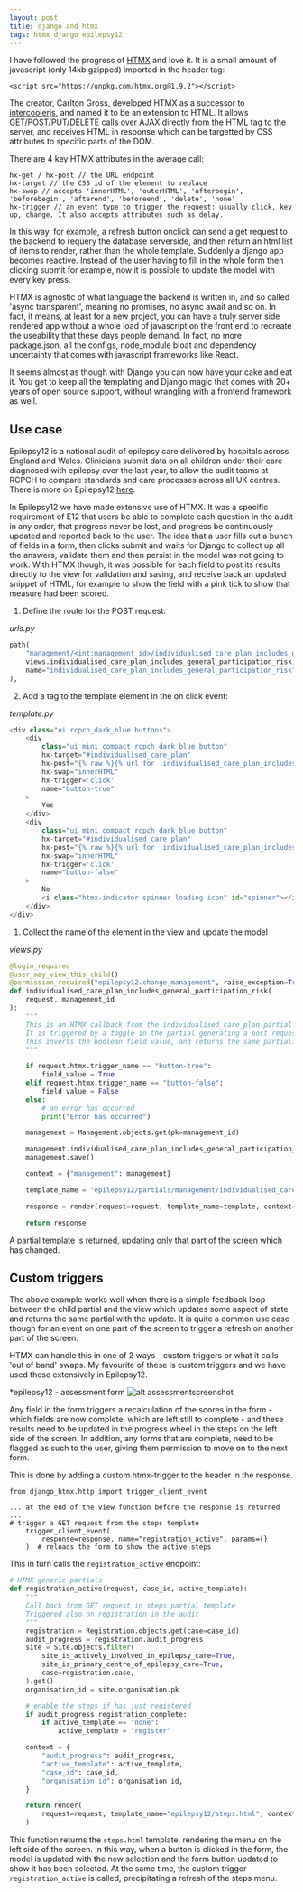 ```yaml
---
layout: post
title: django and htmx
tags: htmx django epilepsy12
---
```

I have followed the progress of [HTMX](https://htmx.org) and love it. It is a small amount of javascript (only 14kb gzipped) imported in the header tag:

    <script src="https://unpkg.com/htmx.org@1.9.2"></script>

The creator, Carlton Gross, developed HTMX as a successor to [intercoolerjs](http://intercoolerjs.org/), and named it to be an extension to HTML. It allows GET/POST/PUT/DELETE calls over AJAX directly from the HTML tag to the server, and receives HTML in response which can be targetted by CSS attributes to specific parts of the DOM.

There are 4 key HTMX attributes in the average call:

    hx-get / hx-post // the URL endpoint
    hx-target // the CSS id of the element to replace
    hx-swap // accepts 'innerHTML', 'outerHTML', 'afterbegin', 'beforebegin', 'afterend', 'beforeend', 'delete', 'none'
    hx-trigger // an event type to trigger the request: usually click, key up, change. It also accepts attributes such as delay.

In this way, for example, a refresh button onclick can send a get request to the backend to requery the database serverside, and then return an html list of items to render, rather than the whole template. Suddenly a django app becomes reactive. Instead of the user having to fill in the whole form then clicking submit for example, now it is possible to update the model with every key press.

HTMX is agnostic of what language the backend is written in, and so called 'async transparent', meaning no promises, no async await and so on. In fact, it means, at least for a new project, you can have a truly server side rendered app without a whole load of javascript on the front end to recreate the useability that these days people demand. In fact, no more package.json, all the configs, node_module bloat and dependency uncertainty that comes with javascript frameworks like React.

It seems almost as though with Django you can now have your cake and eat it. You get to keep all the templating and Django magic that comes with 20+ years of open source support, without wrangling with a frontend framework as well.

## Use case

Epilepsy12 is a national audit of epilepsy care delivered by hospitals across England and Wales. Clinicians submit data on all children under their care diagnosed with epilepsy over the last year, to allow the audit teams at RCPCH to compare standards and care processes across all UK centres. There is more on Epilepsy12 [here](../_journey/epilepsy12.md).

In Epilepsy12 we have made extensive use of HTMX. It was a specific requirement of E12 that users be able to complete each question in the audit in any order, that progress never be lost, and progress be continuously updated and reported back to the user. The idea that a user fills out a bunch of fields in a form, then clicks submit and waits for Django to collect up all the answers, validate them and then persist in the model was not going to work. With HTMX though, it was possible for each field to post its results directly to the view for validation and saving, and receive back an updated snippet of HTML, for example to show the field with a pink tick to show that measure had been scored.

1. Define the route for the POST request:

*urls.py*
```python
path(
    "management/<int:management_id>/individualised_care_plan_includes_general_participation_risk",
    views.individualised_care_plan_includes_general_participation_risk,
    name="individualised_care_plan_includes_general_participation_risk",
),
```

2. Add a tag to the template element in the on click event:

*template.py*
```python
<div class="ui rcpch_dark_blue buttons">
    <div
        class="ui mini compact rcpch_dark_blue button"
        hx-target="#individualised_care_plan"
        hx-post="{% raw %}{% url for 'individualised_care_plan_includes_general_participation_risk' %}{% endraw %}"
        hx-swap="innerHTML"
        hx-trigger='click'
        name="button-true"
    >
        Yes
    </div>
    <div
        class="ui mini compact rcpch_dark_blue button"
        hx-target="#individualised_care_plan"
        hx-post="{% raw %}{% url for 'individualised_care_plan_includes_general_participation_risk' %}{% endraw %}"
        hx-swap="innerHTML"
        hx-trigger='click'
        name="button-false"
    >
        No
        <i class="htmx-indicator spinner loading icon" id="spinner"></i>
    </div>
</div>
```

1. Collect the name of the element in the view and update the model

*views.py*
```python
@login_required
@user_may_view_this_child()
@permission_required("epilepsy12.change_management", raise_exception=True)
def individualised_care_plan_includes_general_participation_risk(
    request, management_id
):
    """
    This is an HTMX callback from the individualised_care_plan partial template
    It is triggered by a toggle in the partial generating a post request
    This inverts the boolean field value, and returns the same partial.
    """

    if request.htmx.trigger_name == "button-true":
        field_value = True
    elif request.htmx.trigger_name == "button-false":
        field_value = False
    else:
        # an error has occurred
        print("Error has occurred")

    management = Management.objects.get(pk=management_id)

    management.individualised_care_plan_includes_general_participation_risk = field_value
    management.save()

    context = {"management": management}

    template_name = "epilepsy12/partials/management/individualised_care_plan.html"

    response = render(request=request, template_name=template, context=context)

    return response

```

A partial template is returned, updating only that part of the screen which has changed. 

## Custom triggers

The above example works well when there is a simple feedback loop between the child partial and the view which updates some aspect of state and returns the same partial with the update. It is quite a common use case though for an event on one part of the screen to trigger a refresh on another part of the screen.

HTMX can handle this in one of 2 ways - custom triggers or what it calls 'out of band' swaps. My favourite of these is custom triggers and we have used these extensively in Epilepsy12.

*epilepsy12 - assessment form
![alt assessmentscreenshot](../../../assets/Screenshot-assessment.png)

Any field in the form triggers a recalculation of the scores in the form - which fields are now complete, which are left still to complete - and these results need to be updated in the progress wheel in the steps on the left side of the screen. In addition, any forms that are complete, need to be flagged as such to the user, giving them permission to move on to the next form.

This is done by adding a custom htmx-trigger to the header in the response.

```
from django_htmx.http import trigger_client_event

... at the end of the view function before the response is returned ...
# trigger a GET request from the steps template
    trigger_client_event(
        response=response, name="registration_active", params={}
    )  # reloads the form to show the active steps
```

This in turn calls the ```registration_active``` endpoint:

```python
# HTMX generic partials
def registration_active(request, case_id, active_template):
    """
    Call back from GET request in steps partial template
    Triggered also on registration in the audit
    """
    registration = Registration.objects.get(case=case_id)
    audit_progress = registration.audit_progress
    site = Site.objects.filter(
        site_is_actively_involved_in_epilepsy_care=True,
        site_is_primary_centre_of_epilepsy_care=True,
        case=registration.case,
    ).get()
    organisation_id = site.organisation.pk

    # enable the steps if has just registered
    if audit_progress.registration_complete:
        if active_template == "none":
            active_template = "register"

    context = {
        "audit_progress": audit_progress,
        "active_template": active_template,
        "case_id": case_id,
        "organisation_id": organisation_id,
    }

    return render(
        request=request, template_name="epilepsy12/steps.html", context=context
    )
```

This function returns the ```steps.html``` template, rendering the menu on the left side of the screen. In this way, when a button is clicked in the form, the model is updated with the new selection and the form button updated to show it has been selected. At the same time, the custom trigger ```registration_active``` is called, precipitating a refresh of the steps menu.